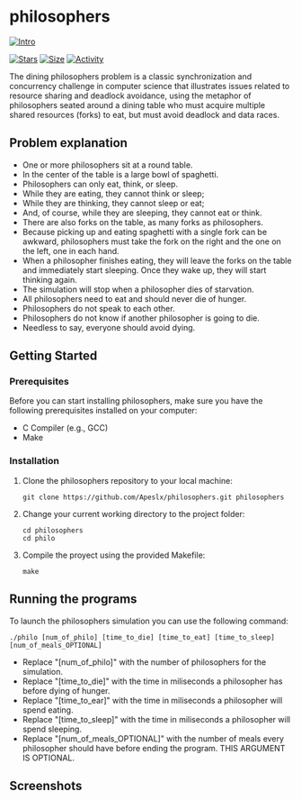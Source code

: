# philosophers

 [![Intro](https://img.shields.io/badge/Cursus-Philosphers-success?style=for-the-badge&logo=42)](https://github.com/Apeslx/philosophers)
 
 [![Stars](https://img.shields.io/github/stars/Apeslx/philosophers?color=ffff00&label=Stars&logo=Stars&style=?style=flat)](https://github.com/Apeslx/philosophers)
 [![Size](https://img.shields.io/github/repo-size/Apeslx/philosophers?color=blue&label=Size&logo=Size&style=?style=flat)](https://github.com/Apeslx/philosophers)
 [![Activity](https://img.shields.io/github/last-commit/Apeslx/philosophers?color=red&label=Last%20Commit&style=flat)](https://github.com/Apeslx/philosophers)
 
The dining philosophers problem is a classic synchronization and concurrency challenge in computer science that illustrates issues related to resource sharing and deadlock avoidance, using the metaphor of philosophers seated around a dining table who must acquire multiple shared resources (forks) to eat, but must avoid deadlock and data races.

## Problem explanation

- One or more philosophers sit at a round table.
- In the center of the table is a large bowl of spaghetti.
- Philosophers can only eat, think, or sleep.
- While they are eating, they cannot think or sleep;
- While they are thinking, they cannot sleep or eat;
- And, of course, while they are sleeping, they cannot eat or think.
- There are also forks on the table, as many forks as philosophers.
- Because picking up and eating spaghetti with a single fork can be awkward, philosophers must take the fork on the right and the one on the left, one in each hand.
- When a philosopher finishes eating, they will leave the forks on the table and immediately start sleeping. Once they wake up, they will start thinking again.
- The simulation will stop when a philosopher dies of starvation.
- All philosophers need to eat and should never die of hunger.
- Philosophers do not speak to each other.
- Philosophers do not know if another philosopher is going to die.
- Needless to say, everyone should avoid dying.

## Getting Started

### Prerequisites

Before you can start installing philosophers, make sure you have the following prerequisites installed on your computer:

- C Compiler (e.g., GCC)
- Make

### Installation

1. Clone the philosophers repository to your local machine:

   ```shell
   git clone https://github.com/Apeslx/philosophers.git philosophers
2. Change your current working directory to the project folder:
   
   ```shell
   cd philosophers
   cd philo
3. Compile the proyect using the provided Makefile:

   ```shell
   make

## Running the programs

To launch the philosophers simulation you can use the following command:

   ```shell
   ./philo [num_of_philo] [time_to_die] [time_to_eat] [time_to_sleep] [num_of_meals_OPTIONAL]
   ```

- Replace "[num_of_philo]" with the number of philosophers for the simulation.  
- Replace "[time_to_die]" with the time in miliseconds a philosopher has before dying of hunger.  
- Replace "[time_to_ear]" with the time in miliseconds a philosopher will spend eating.  
- Replace "[time_to_sleep]" with the time in miliseconds a philosopher will spend sleeping.  
- Replace "[num_of_meals_OPTIONAL]" with the number of meals every philosopher should have before ending the program. THIS ARGUMENT IS OPTIONAL.

## Screenshots

